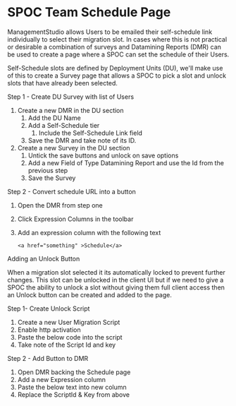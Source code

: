 # SPOC Team Schedule Page

ManagementStudio allows Users to be emailed their self-schedule link individually to select their migration slot. In cases where this is not practical or desirable a combination of surveys and Datamining Reports (DMR) can be used to create a page where a SPOC can set the schedule of their Users. 

Self-Schedule slots are defined by Deployment  Units (DU), we'll make use of this to create a Survey page that allows a SPOC to pick a slot and unlock slots that have already been selected. 



Step 1 - Create DU Survey with list of Users

1. Create a new DMR in the DU section
   1. Add the DU Name
   2. Add a Self-Schedule tier
      1. Include the Self-Schedule Link field
   3. Save the DMR and take note of its ID.
2. Create a new Survey in the DU section
   1. Untick the save buttons and unlock on save options
   2. Add a new Field of Type Datamining Report and use the Id from the previous step
   3. Save the Survey

Step 2 - Convert schedule URL into a button

1. Open the DMR from step one

2. Click Expression Columns in the toolbar

3. Add an expression column with the following text

   `<a href="something" >Schedule</a>`



Adding an Unlock Button

When a migration slot selected it its automatically locked to prevent further changes. This slot can be unlocked in the client UI but if we need to give a SPOC the ability to unlock a slot without giving them full client access then an Unlock button can be created and added to the page. 

Step 1- Create Unlock Script

1. Create a new User Migration Script
2. Enable http activation
3. Paste the below code into the script
4. Take note of the Script Id and key



Step 2 - Add Button to DMR

1. Open DMR backing the Schedule page
2. Add a new Expression column
3. Paste the below text into new column
4. Replace the ScriptId & Key from above